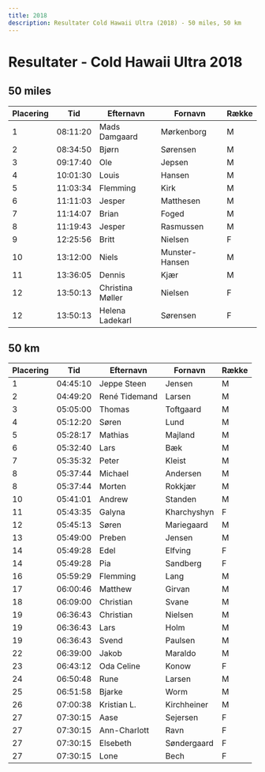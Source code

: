 ```yaml
---
title: 2018
description: Resultater Cold Hawaii Ultra (2018) - 50 miles, 50 km
---
```


# Resultater - Cold Hawaii Ultra 2018

## 50 miles
| Placering | Tid      | Efternavn        | Fornavn        | Række |
|-----------|----------|------------------|----------------|-------|
| 1         | 08:11:20 | Mads Damgaard    | Mørkenborg     | M     |
| 2         | 08:34:50 | Bjørn            | Sørensen       | M     |
| 3         | 09:17:40 | Ole              | Jepsen         | M     |
| 4         | 10:01:30 | Louis            | Hansen         | M     |
| 5         | 11:03:34 | Flemming         | Kirk           | M     |
| 6         | 11:11:03 | Jesper           | Matthesen      | M     |
| 7         | 11:14:07 | Brian            | Foged          | M     |
| 8         | 11:19:43 | Jesper           | Rasmussen      | M     |
| 9         | 12:25:56 | Britt            | Nielsen        | F     |
| 10        | 13:12:00 | Niels            | Munster-Hansen | M     |
| 11        | 13:36:05 | Dennis           | Kjær           | M     |
| 12        | 13:50:13 | Christina Møller | Nielsen        | F     |
| 12        | 13:50:13 | Helena Ladekarl  | Sørensen       | F     |

## 50 km
| Placering | Tid      | Efternavn     | Fornavn     | Række |
|-----------|----------|---------------|-------------|-------|
| 1         | 04:45:10 | Jeppe Steen   | Jensen      | M     |
| 2         | 04:49:20 | René Tidemand | Larsen      | M     |
| 3         | 05:05:00 | Thomas        | Toftgaard   | M     |
| 4         | 05:12:20 | Søren         | Lund        | M     |
| 5         | 05:28:17 | Mathias       | Majland     | M     |
| 6         | 05:32:40 | Lars          | Bæk         | M     |
| 7         | 05:35:32 | Peter         | Kleist      | M     |
| 8         | 05:37:44 | Michael       | Andersen    | M     |
| 8         | 05:37:44 | Morten        | Rokkjær     | M     |
| 10        | 05:41:01 | Andrew        | Standen     | M     |
| 11        | 05:43:35 | Galyna        | Kharchyshyn | F     |
| 12        | 05:45:13 | Søren         | Mariegaard  | M     |
| 13        | 05:49:00 | Preben        | Jensen      | M     |
| 14        | 05:49:28 | Edel          | Elfving     | F     |
| 14        | 05:49:28 | Pia           | Sandberg    | F     |
| 16        | 05:59:29 | Flemming      | Lang        | M     |
| 17        | 06:00:46 | Matthew       | Girvan      | M     |
| 18        | 06:09:00 | Christian     | Svane       | M     |
| 19        | 06:36:43 | Christian     | Nielsen     | M     |
| 19        | 06:36:43 | Lars          | Holm        | M     |
| 19        | 06:36:43 | Svend         | Paulsen     | M     |
| 22        | 06:39:00 | Jakob         | Maraldo     | M     |
| 23        | 06:43:12 | Oda Celine    | Konow       | F     |
| 24        | 06:50:48 | Rune          | Larsen      | M     |
| 25        | 06:51:58 | Bjarke        | Worm        | M     |
| 26        | 07:00:38 | Kristian L.   | Kirchheiner | M     |
| 27        | 07:30:15 | Aase          | Sejersen    | F     |
| 27        | 07:30:15 | Ann-Charlott  | Ravn        | F     |
| 27        | 07:30:15 | Elsebeth      | Søndergaard | F     |
| 27        | 07:30:15 | Lone          | Bech        | F     |
